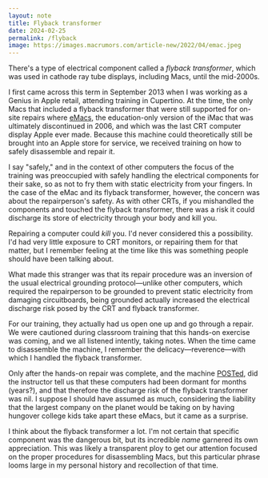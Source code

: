 ```yaml
---
layout: note
title: Flyback transformer
date: 2024-02-25
permalink: /flyback
image: https://images.macrumors.com/article-new/2022/04/emac.jpeg
---
```

There's a type of electrical component called a *flyback transformer*, which was used in cathode ray tube displays, including Macs, until the mid-2000s.

I first came across this term in September 2013 when I was working as a Genius in Apple retail, attending training in Cupertino. At the time, the only Macs that included a flyback transformer that were still supported for on-site repairs where [eMacs](https://en.wikipedia.org/wiki/EMac), the education-only version of the iMac that was ultimately discontinued in 2006, and which was the last CRT computer display Apple ever made. Because this machine could theoretically still be brought into an Apple store for service, we received training on how to safely disassemble and repair it.

I say "safely," and in the context of other computers the focus of the training was preoccupied with safely handling the electrical components for their sake, so as not to fry them with static electricity from your fingers. In the case of the eMac and its flyback transformer, however, the concern was about the repairperson's safety. As with other CRTs, if you mishandled the components and touched the flyback transformer, there was a risk it could discharge its store of electricity through your body and kill you.

Repairing a computer could *kill* you. I'd never considered this a possibility. I'd had very little exposure to CRT monitors, or repairing them for that matter, but I remember feeling at the time like this was something people should have been talking about.

What made this stranger was that its repair procedure was an inversion of the usual electrical grounding protocol—unlike other computers, which required the repairperson to be grounded to prevent static electricity from damaging circuitboards, being grounded actually increased the electrical discharge risk posed by the CRT and flyback transformer.

For our training, they actually had us open one up and go through a repair. We were cautioned during classroom training that this hands-on exercise was coming, and we all listened intently, taking notes. When the time came to disassemble the machine, I remember the delicacy—reverence—with which I handled the flyback transformer.

Only after the hands-on repair was complete, and the machine [POSTed](https://en.wikipedia.org/wiki/Power-on_self-test), did the instructor tell us that these computers had been dormant for months (years?), and that therefore the discharge risk of the flyback transformer was nil. I suppose I should have assumed as much, considering the liability that the largest company on the planet would be taking on by having hungover college kids take apart these eMacs, but it came as a surprise.

I think about the flyback transformer a lot. I'm not certain that specific component was the dangerous bit, but its incredible *name* garnered its own appreciation. This was likely a transparent ploy to get our attention focused on the proper procedures for disassembling Macs, but this particular phrase looms large in my personal history and recollection of that time.